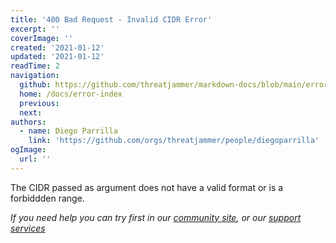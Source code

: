 ```yaml
---
title: '400 Bad Request - Invalid CIDR Error'
excerpt: ''
coverImage: ''
created: '2021-01-12'
updated: '2021-01-12'
readTime: 2
navigation:
  github: https://github.com/threatjammer/markdown-docs/blob/main/error-invalid-cidr.md
  home: /docs/error-index
  previous: 
  next:
authors:
  - name: Diego Parrilla
    link: 'https://github.com/orgs/threatjammer/people/diegoparrilla'
ogImage:
  url: ''
---
```


The CIDR passed as argument does not have a valid format or is a forbiddden range.


*If you need help you can try first in our [community site](/community), or our [support services](/support)*
